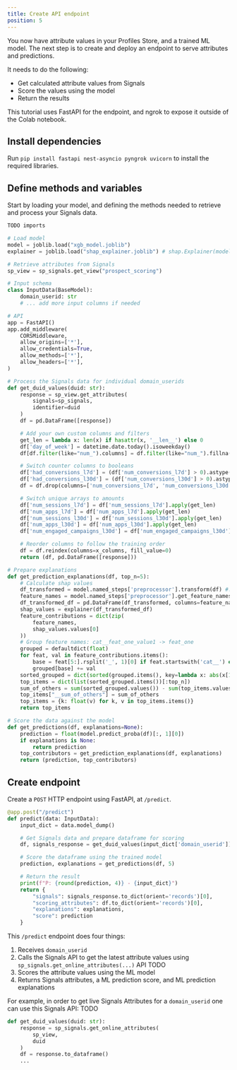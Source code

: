 ```yaml
---
title: Create API endpoint
position: 5
---
```


You now have attribute values in your Profiles Store, and a trained ML model. The next step is to create and deploy an endpoint to serve attributes and predictions.

It needs to do the following:
* Get calculated attribute values from Signals
* Score the values using the model
* Return the results

This tutorial uses FastAPI for the endpoint, and ngrok to expose it outside of the Colab notebook.

## Install dependencies

Run `pip install fastapi nest-asyncio pyngrok uvicorn` to install the required libraries.

## Define methods and variables

Start by loading your model, and defining the methods needed to retrieve and process your Signals data.

```python
TODO imports

# Load model
model = joblib.load("xgb_model.joblib")
explainer = joblib.load("shap_explainer.joblib") # shap.Explainer(model.named_steps['classifier'])

# Retrieve attributes from Signals
sp_view = sp_signals.get_view("prospect_scoring")

# Input schema
class InputData(BaseModel):
    domain_userid: str
    # ... add more input columns if needed

# API
app = FastAPI()
app.add_middleware(
    CORSMiddleware,
    allow_origins=['*'],
    allow_credentials=True,
    allow_methods=['*'],
    allow_headers=['*'],
)

# Process the Signals data for individual domain_userids
def get_duid_values(duid: str):
    response = sp_view.get_attributes(
        signals=sp_signals,
        identifier=duid
    )
    df = pd.DataFrame([response])

    # Add your own custom columns and filters
    get_len = lambda x: len(x) if hasattr(x, '__len__') else 0
    df['day_of_week'] = datetime.date.today().isoweekday()
    df[df.filter(like="num_").columns] = df.filter(like="num_").fillna(0)

    # Switch counter columns to booleans
    df['had_conversions_l7d'] = (df['num_conversions_l7d'] > 0).astype(int)
    df['had_conversions_l30d'] = (df['num_conversions_l30d'] > 0).astype(int)
    df = df.drop(columns=['num_conversions_l7d', 'num_conversions_l30d'])

    # Switch unique arrays to amounts
    df['num_sessions_l7d'] = df['num_sessions_l7d'].apply(get_len)
    df['num_apps_l7d'] = df['num_apps_l7d'].apply(get_len)
    df['num_sessions_l30d'] = df['num_sessions_l30d'].apply(get_len)
    df['num_apps_l30d'] = df['num_apps_l30d'].apply(get_len)
    df['num_engaged_campaigns_l30d'] = df['num_engaged_campaigns_l30d'].apply(get_len)

    # Reorder columns to follow the training order
    df = df.reindex(columns=x_columns, fill_value=0)
    return (df, pd.DataFrame([response]))

# Prepare explanations
def get_prediction_explanations(df, top_n=5):
    # Calculate shap values
    df_transformed = model.named_steps['preprocessor'].transform(df) #.toarray()
    feature_names = model.named_steps['preprocessor'].get_feature_names_out()
    df_transformed_df = pd.DataFrame(df_transformed, columns=feature_names)
    shap_values = explainer(df_transformed_df)
    feature_contributions = dict(zip(
        feature_names,
        shap_values.values[0]
    ))
    # Group feature names: cat__feat_one_value1 -> feat_one
    grouped = defaultdict(float)
    for feat, val in feature_contributions.items():
        base = feat[5:].rsplit('_', 1)[0] if feat.startswith('cat__') else feat.split('__', 1)[1]
        grouped[base] += val
    sorted_grouped = dict(sorted(grouped.items(), key=lambda x: abs(x[1]), reverse=True))
    top_items = dict(list(sorted_grouped.items())[:top_n])
    sum_of_others = sum(sorted_grouped.values()) - sum(top_items.values())
    top_items["__sum_of_others"] = sum_of_others
    top_items = {k: float(v) for k, v in top_items.items()}
    return top_items

# Score the data against the model
def get_predictions(df, explanations=None):
    prediction = float(model.predict_proba(df)[:, 1][0])
    if explanations is None:
        return prediction
    top_contributors = get_prediction_explanations(df, explanations)
    return (prediction, top_contributors)
```

## Create endpoint

Create a `POST` HTTP endpoint using FastAPI, at `/predict`.

```python
@app.post("/predict")
def predict(data: InputData):
    input_dict = data.model_dump()

    # Get Signals data and prepare dataframe for scoring
    df, signals_response = get_duid_values(input_dict['domain_userid'])

    # Score the dataframe using the trained model
    prediction, explanations = get_predictions(df, 5)

    # Return the result
    print(f"P: {round(prediction, 4)} - {input_dict}")
    return {
        "signals": signals_response.to_dict(orient='records')[0],
        "scoring_attributes": df.to_dict(orient='records')[0],
        "explanations": explanations,
        "score": prediction
    }
```

This `/predict` endpoint does four things:

1. Receives `domain_userid`
2. Calls the Signals API to get the latest attribute values using `sp_signals.get_online_attributes(...)` API TODO
3. Scores the attribute values using the ML model
4. Returns Signals attributes, a ML prediction score, and ML prediction explanations

For example, in order to get live Signals Attributes for a `domain_userid` one can use this Signals API: TODO

```python
def get_duid_values(duid: str):
    response = sp_signals.get_online_attributes(
        sp_view,
        duid
    )
    df = response.to_dataframe()
    ...
```
